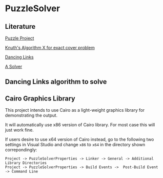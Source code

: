 # PuzzleSolver
## Literature
[Puzzle Project](http://www.cs.virginia.edu/~robins/cs6161/PuzzleProject.pdf)

[Knuth's Algorithm X for exact cover problem](https://en.wikipedia.org/wiki/Knuth%27s_Algorithm_X)

[Dancing Links](https://en.wikipedia.org/wiki/Dancing_Links)

[A Solver](http://www.mattbusche.org/blog/article/polycube/#performanceP)

## Dancing Links algorithm to solve


## Cairo Graphics Library
This project intends to use Cairo as a light-weight graphics library for demonstrating the output.

It will automatically use x86 version of Cairo library. For most case this will just work fine.

If users desire to use x64 version of Cairo instead, go to the following two settings in Visual Studio and change `x86` to `x64` in the directory shown correpondingly:
```
Project -> PuzzleSolverProperties -> Linker -> General -> Additional Library Directories
Project -> PuzzleSolverProperties -> Build Events ->  Post-Build Event -> Command Line
```
